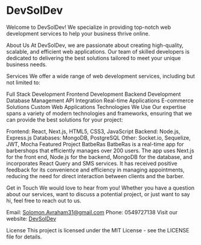 <h1>DevSolDev</h1>
Welcome to DevSolDev! We specialize in providing top-notch web development services to help your business thrive online.

About Us
At DevSolDev, we are passionate about creating high-quality, scalable, and efficient web applications. Our team of skilled developers is dedicated to delivering the best solutions tailored to meet your unique business needs.

Services
We offer a wide range of web development services, including but not limited to:

Full Stack Development
Frontend Development
Backend Development
Database Management
API Integration
Real-time Applications
E-commerce Solutions
Custom Web Applications
Technologies We Use
Our expertise spans a variety of modern technologies and frameworks, ensuring that we can provide the best solutions for your project:

Frontend: React, Next.js, HTML5, CSS3, JavaScript
Backend: Node.js, Express.js
Databases: MongoDB, PostgreSQL
Other: Socket.io, Sequelize, JWT, Mocha
Featured Project
BatbeRas
BatbeRas is a real-time app for barbershops that efficiently manages over 200 users. The app uses Next.js for the front end, Node.js for the backend, MongoDB for the database, and incorporates React Query and SMS services. It has received positive feedback for its convenience and efficiency in managing appointments, reducing the need for direct interaction between clients and the barber.

Get in Touch
We would love to hear from you! Whether you have a question about our services, want to discuss a potential project, or just want to say hi, feel free to reach out to us.

Email: Solomon.Avraham31@gmail.com
Phone: 0549727138
Visit our website: <a href="https://www.devsoldev.com/" target="_blank" >DevSolDev</a>

License
This project is licensed under the MIT License - see the LICENSE file for details.
